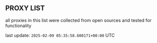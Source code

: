 ## PROXY LIST

all proxies in this list were collected from open sources and tested for functionality

last update: `2025-02-09 05:35:58.600171+00:00` UTC